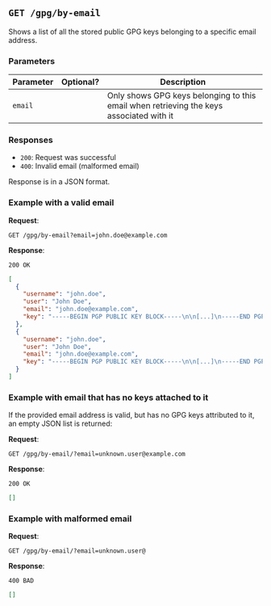 
## `GET /gpg/by-email`

Shows a list of all the stored public GPG keys belonging to a specific email address.

### Parameters

| Parameter | Optional?    | Description                                                                             |
|-----------|--------------|-----------------------------------------------------------------------------------------|
| `email`   |              | Only shows GPG keys belonging to this email when retrieving the keys associated with it |

### Responses

- `200`: Request was successful
- `400`: Invalid email (malformed email)

Response is in a JSON format.

### Example with a valid email

**Request**:

```GET /gpg/by-email?email=john.doe@example.com```

**Response**:

`200 OK`

```json
[
  {
    "username": "john.doe",
    "user": "John Doe",
    "email": "john.doe@example.com",
    "key": "-----BEGIN PGP PUBLIC KEY BLOCK-----\n\n[...]\n-----END PGP PUBLIC KEY BLOCK-----"
  },
  {
    "username": "john.doe",
    "user": "John Doe",
    "email": "john.doe@example.com",
    "key": "-----BEGIN PGP PUBLIC KEY BLOCK-----\n\n[...]\n-----END PGP PUBLIC KEY BLOCK-----"
  }
]
```

### Example with email that has no keys attached to it

If the provided email address is valid, but has no GPG keys attributed to it, an empty JSON list is returned:

**Request**:

```GET /gpg/by-email/?email=unknown.user@example.com```

**Response**:

`200 OK`

```json
[]
```

### Example with malformed email


**Request**:

```GET /gpg/by-email/?email=unknown.user@```

**Response**:

`400 BAD`

```json
[]
```